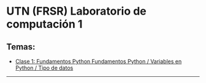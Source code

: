 # UTN (FRSR) Laboratorio de computación 1

## Temas:

- [Clase 1: Fundamentos Python Fundamentos Python / Variables en Python / Tipo de datos](https://github.com/eugenia1984/UTN-FRSR-Laboratorio-de-computacion-1/tree/main/clase01_02_03)



---
